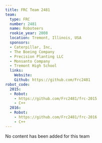 ```yaml
---
title: FRC Team 2481
team:
  type: FRC
  number: 2481
  name: Roboteers
  rookie_year: 2008
  location: Tremont, Illinois, USA
  sponsors:
  - Caterpillar, Inc,
  - The Boeing Company
  - Precision Planting LLC
  - Monsanto Company
  - Tremont High School
  links:
    Website:
    Github: https://github.com/Frc2481
robot_code:
  2015:
  - Robot:
    - https://github.com/Frc2481/frc-2015
    - C++
  2016:
  - Robot:
    - https://github.com/Frc2481/frc-2016
    - C++
---
```


No content has been added for this team
